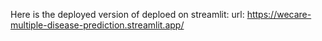 Here is the deployed version of deploed on streamlit:
url: https://wecare-multiple-disease-prediction.streamlit.app/
